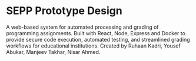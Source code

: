 # SEPP Prototype Design
A web-based system for automated processing and grading of programming assignments. Built with React, Node, Express and Docker to provide secure code execution, automated testing, and streamlined grading workflows for educational institutions. Created by Ruhaan Kadri, Yousef Abukar, Manjeev Takhar, Nisar Ahmed.
